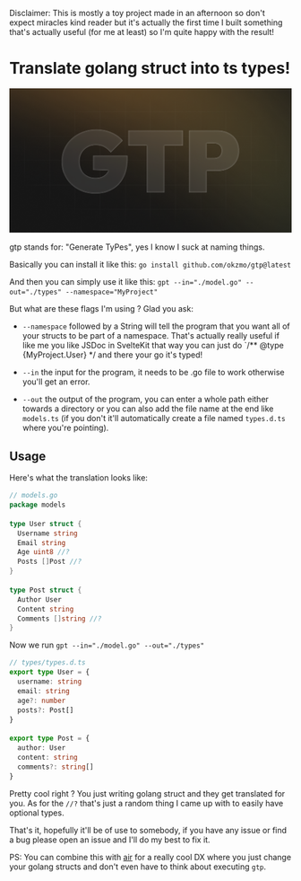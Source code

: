 Disclaimer: This is mostly a toy project made in an afternoon so don't expect miracles kind reader but it's actually the first time I built something that's actually useful (for me at least) so I'm quite happy with the result!

# Translate golang struct into ts types!

![banner](./images/gtp_banner.png)

gtp stands for: "Generate TyPes", yes I know I suck at naming things.

Basically you can install it like this:
```go install github.com/okzmo/gtp@latest```

And then you can simply use it like this: 
```gpt --in="./model.go" --out="./types" --namespace="MyProject"```

But what are these flags I'm using ? Glad you ask:
- `--namespace` followed by a String will tell the program that you want all of your structs to be part of a namespace. That's actually really useful if like me you like JSDoc in SvelteKit that way you can just do `/** @type {MyProject.User} */ and there your go it's typed!

- `--in` the input for the program, it needs to be .go file to work otherwise you'll get an error.

- `--out` the output of the program, you can enter a whole path either towards a directory or you can also add the file name at the end like `models.ts` (if you don't it'll automatically create a file named `types.d.ts` where you're pointing).

## Usage
Here's what the translation looks like:
```go
// models.go
package models

type User struct {
  Username string
  Email string
  Age uint8 //?
  Posts []Post //?
}

type Post struct {
  Author User
  Content string
  Comments []string //?
}
```

Now we run ```gpt --in="./model.go" --out="./types"```

```ts
// types/types.d.ts
export type User = {
  username: string
  email: string
  age?: number
  posts?: Post[]
}

export type Post = {
  author: User
  content: string
  comments?: string[] 
}
```

Pretty cool right ? You just writing golang struct and they get translated for you. As for the `//?` that's just a random thing I came up with to easily have optional types.

That's it, hopefully it'll be of use to somebody, if you have any issue or find a bug please open an issue and I'll do my best to fix it.

PS: You can combine this with [air](https://github.com/cosmtrek/air) for a really cool DX where you just change your golang structs and don't even have to think about executing `gtp`.
